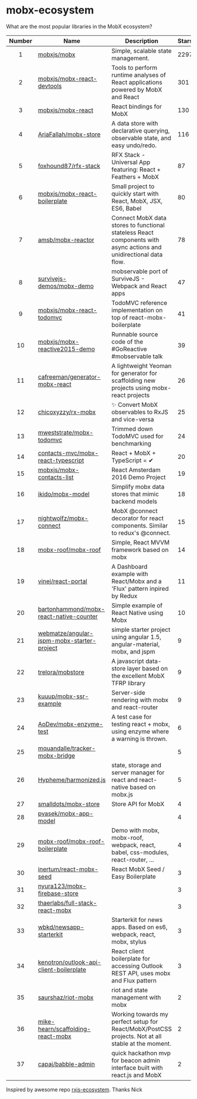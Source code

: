 
# mobx-ecosystem
What are the most popular libraries in the MobX ecosystem?

| Number    | Name     | Description       | Stars |
| :-------: | -------- | ----------------- | ------|
| 1 | [mobxjs/mobx](https://github.com/mobxjs/mobx) | Simple, scalable state management. | 2297 |
| 2 | [mobxjs/mobx-react-devtools](https://github.com/mobxjs/mobx-react-devtools) | Tools to perform runtime analyses of React applications powered by MobX and React | 301 |
| 3 | [mobxjs/mobx-react](https://github.com/mobxjs/mobx-react) | React bindings for MobX | 130 |
| 4 | [AriaFallah/mobx-store](https://github.com/AriaFallah/mobx-store) | A data store with declarative querying, observable state, and easy undo/redo. | 116 |
| 5 | [foxhound87/rfx-stack](https://github.com/foxhound87/rfx-stack) | RFX Stack - Universal App featuring: React + Feathers + MobX | 87 |
| 6 | [mobxjs/mobx-react-boilerplate](https://github.com/mobxjs/mobx-react-boilerplate) | Small project to quickly start with React, MobX, JSX, ES6, Babel | 80 |
| 7 | [amsb/mobx-reactor](https://github.com/amsb/mobx-reactor) | Connect MobX data stores to functional stateless React components with async actions and unidirectional data flow. | 78 |
| 8 | [survivejs-demos/mobx-demo](https://github.com/survivejs-demos/mobx-demo) | mobservable port of SurviveJS - Webpack and React apps | 47 |
| 9 | [mobxjs/mobx-react-todomvc](https://github.com/mobxjs/mobx-react-todomvc) | TodoMVC reference implementation on top of react-mobx-boilerplate | 41 |
| 10 | [mobxjs/mobx-reactive2015-demo](https://github.com/mobxjs/mobx-reactive2015-demo) | Runnable source code of the #GoReactive #mobservable talk | 39 |
| 11 | [cafreeman/generator-mobx-react](https://github.com/cafreeman/generator-mobx-react) | A lightweight Yeoman for generator for scaffolding new projects using mobx-react projects | 26 |
| 12 | [chicoxyzzy/rx-mobx](https://github.com/chicoxyzzy/rx-mobx) | :sparkles: Convert MobX observables to RxJS and vice-versa | 25 |
| 13 | [mweststrate/mobx-todomvc](https://github.com/mweststrate/mobx-todomvc) | Trimmed down TodoMVC used for benchmarking | 24 |
| 14 | [contacts-mvc/mobx-react-typescript](https://github.com/contacts-mvc/mobx-react-typescript) | React + MobX + TypeScript = ✔︎ | 20 |
| 15 | [mobxjs/mobx-contacts-list](https://github.com/mobxjs/mobx-contacts-list) | React Amsterdam 2016 Demo Project | 19 |
| 16 | [ikido/mobx-model](https://github.com/ikido/mobx-model) | Simplify mobx data stores that mimic backend models | 18 |
| 17 | [nightwolfz/mobx-connect](https://github.com/nightwolfz/mobx-connect) | MobX @connect decorator for react components. Similar to redux's @connect. | 15 |
| 18 | [mobx-roof/mobx-roof](https://github.com/mobx-roof/mobx-roof) | Simple, React MVVM framework based on mobx | 14 |
| 19 | [vinej/react-portal](https://github.com/vinej/react-portal) | A Dashboard example with React/Mobx and a 'Flux' pattern inpired by Redux | 11 |
| 20 | [bartonhammond/mobx-react-native-counter](https://github.com/bartonhammond/mobx-react-native-counter) | Simple example of React Native using Mobx | 10 |
| 21 | [webmatze/angular-jspm-mobx-starter-project](https://github.com/webmatze/angular-jspm-mobx-starter-project) | simple starter project using angular 1.5, angular-material, mobx, and jspm | 9 |
| 22 | [trelora/mobstore](https://github.com/trelora/mobstore) | A javascript data-store layer based on the excellent MobX TFRP library | 9 |
| 23 | [kuuup/mobx-ssr-example](https://github.com/kuuup/mobx-ssr-example) | Server-side rendering with mobx and react-router | 9 |
| 24 | [AoDev/mobx-enzyme-test](https://github.com/AoDev/mobx-enzyme-test) | A test case for testing react + mobx, using enzyme where a warning is thrown. | 6 |
| 25 | [mquandalle/tracker-mobx-bridge](https://github.com/mquandalle/tracker-mobx-bridge) |  | 5 |
| 26 | [Hypheme/harmonized.js](https://github.com/Hypheme/harmonized.js) | state, storage and server manager for react and react-native based on mobx.js | 5 |
| 27 | [smalldots/mobx-store](https://github.com/smalldots/mobx-store) | Store API for MobX | 4 |
| 28 | [pvasek/mobx-app-model](https://github.com/pvasek/mobx-app-model) |  | 4 |
| 29 | [mobx-roof/mobx-roof-boilerplate](https://github.com/mobx-roof/mobx-roof-boilerplate) |  Demo with mobx, mobx-roof, webpack, react, babel, css-modules, react-router, ... | 4 |
| 30 | [inertum/react-mobx-seed](https://github.com/inertum/react-mobx-seed) | React MobX Seed / Easy Boilerplate | 3 |
| 31 | [nyura123/mobx-firebase-store](https://github.com/nyura123/mobx-firebase-store) |  | 3 |
| 32 | [thaerlabs/full-stack-react-mobx](https://github.com/thaerlabs/full-stack-react-mobx) |  | 3 |
| 33 | [wbkd/newsapp-starterkit](https://github.com/wbkd/newsapp-starterkit) | Starterkit for news apps. Based on es6, webpack, react, mobx, stylus | 3 |
| 34 | [kenotron/outlook-api-client-boilerplate](https://github.com/kenotron/outlook-api-client-boilerplate) | React client boilerplate for accessing Outlook REST API, uses mobx and Flux pattern  | 3 |
| 35 | [saurshaz/riot-mobx](https://github.com/saurshaz/riot-mobx) | riot and state management with mobx | 2 |
| 36 | [mike-hearn/scaffolding-react-mobx](https://github.com/mike-hearn/scaffolding-react-mobx) | Working towards my perfect setup for React/MobX/PostCSS projects. Not at all stable at the moment. | 2 |
| 37 | [capaj/babble-admin](https://github.com/capaj/babble-admin) | quick hackathon mvp for beacon admin interface built with react.js and MobX | 2 |

Inspired by awesome repo [rxjs-ecosystem](https://github.com/Widdershin/rxjs-ecosystem). Thanks Nick
